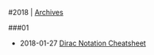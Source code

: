 
#2018 | [Archives](#index/contents.md)

###01
* 2018-01-27 [Dirac Notation Cheatsheet](#blog/2018/2018-01-27-Dirac-Notation-Cheatsheet.md)
